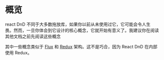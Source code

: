 # 概览
react DnD 不同于大多数拖放库，如果你以前从未使用过它，它可能会令人生畏。然而，一旦你体会到它设计的核心概念，它就开始有意义了。我建议你在阅读其他文档之前先阅读这些概念

其中一些概念类似于 [Flux](http://facebook.github.io/flux/) 和 [Redux](https://github.com/reactjs/react-redux) 架构。这不是巧合，因为 React DnD 在内部使用 Redux。
